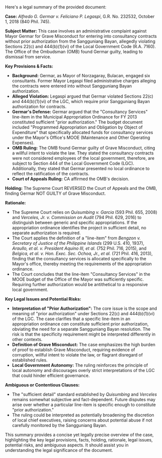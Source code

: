 Here's a legal summary of the provided document:

**Case:** *Alfredo G. Germar v. Feliciano P. Legaspi*, G.R. No. 232532, October 1, 2018 (840 Phil. 745).

**Subject Matter:**  This case involves an administrative complaint against Mayor Germar for Grave Misconduct for entering into consultancy contracts without prior authorization from the Sangguniang Bayan, allegedly violating Sections 22(c) and 444(b)(1)(vi) of the Local Government Code (R.A. 7160).  The Office of the Ombudsman (OMB) found Germar guilty, leading to dismissal from service.

**Key Provisions & Facts:**

*   **Background:** Germar, as Mayor of Norzagaray, Bulacan, engaged six consultants. Former Mayor Legaspi filed administrative charges alleging the contracts were entered into without Sangguniang Bayan authorization.
*   **Alleged Violation:**  Legaspi argued that Germar violated Sections 22(c) and 444(b)(1)(vi) of the LGC, which require prior Sangguniang Bayan authorization for contracts.
*   **Germar's Defense:** Germar argued that the "Consultancy Services" line-item in the Municipal Appropriation Ordinance for FY 2013 constituted sufficient "prior authorization." The budget document included "Programmed Appropriation and Obligation by Object of Expenditure" that specifically allocated funds for consultancy services under the Mayor's Office's MOOE (Maintenance and Other Operating Expenses).
*   **OMB Ruling:** The OMB found Germar guilty of Grave Misconduct, citing a willful intent to violate the law. They stated the consultancy contracts were not considered employees of the local government, therefore, are subject to Section 444 of the Local Government Code (LGC). Additionally, they stated that Germar presented no local ordinance to reflect the ratification of the contracts.
*   **Court of Appeals Ruling:** CA affirmed the OMB's decision.

**Holding:** The Supreme Court REVERSED the Court of Appeals and the OMB, finding Germar NOT GUILTY of Grave Misconduct.

**Rationale:**

*   The Supreme Court relies on *Quisumbing v. Garcia* (593 Phil. 655, 2008) and *Verceles, Jr. v. Commission on Audit* (794 Phil. 629, 2016) to distinguish between generic and specific appropriations. If the appropriation ordinance identifies the project in sufficient detail, no separate authorization is required.
*   The Court applies the definition of a "line-item" from *Bengzon v. Secretary of Justice of the Philippine Islands* (299 U.S. 410, 1937), *Araullo, et al. v. President Aquino III, et al.* (752 Phil. 716, 2015), and *Belgica, et al. v. Hon. Exec. Sec. Ochoa, Jr., et al.* (721 Phil. 416, 2013), finding that the consultancy services is allocated specifically to the Mayor's office, thereby meeting the requirements of the appropriation ordinance.
*   The Court concludes that the line-item "Consultancy Services" in the MOOE budget of the Office of the Mayor was sufficiently specific. Requiring further authorization would be antithetical to a responsive local government.

**Key Legal Issues and Potential Risks:**

*   **Interpretation of "Prior Authorization":** The core issue is the scope and meaning of "prior authorization" under Sections 22(c) and 444(b)(1)(vi) of the LGC.  The case clarifies that a specific line-item in an appropriation ordinance *can* constitute sufficient prior authorization, obviating the need for a separate Sangguniang Bayan resolution.  The risk is that the specificity requirement might be interpreted differently in other contexts.
*   **Definition of Grave Misconduct:** The case emphasizes the high burden of proof to establish Grave Misconduct, requiring evidence of corruption, willful intent to violate the law, or flagrant disregard of established rules.
*   **Local Government Autonomy:** The ruling reinforces the principle of local autonomy and discourages overly strict interpretations of the LGC that could hinder efficient governance.

**Ambiguous or Contentious Clauses:**

*   The "sufficient detail" standard established by *Quisumbing* and *Verceles* remains somewhat subjective and fact-dependent.  Future disputes may arise over whether a particular line-item is specific enough to constitute "prior authorization."
*   The ruling could be interpreted as potentially broadening the discretion of local chief executives, raising concerns about potential abuse if not carefully monitored by the Sangguniang Bayan.

This summary provides a concise yet legally precise overview of the case, highlighting the key legal provisions, facts, holding, rationale, legal issues, potential risks, and ambiguous aspects. It should assist you in understanding the legal significance of the document.
